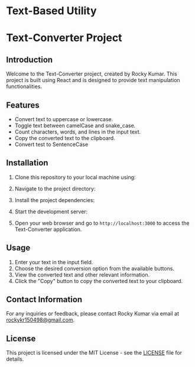 # Text-Based Utility
# Text-Converter Project

## Introduction
Welcome to the Text-Converter project, created by Rocky Kumar. This project is built using React and is designed to provide text manipulation functionalities.

## Features
- Convert text to uppercase or lowercase.
- Toggle text between camelCase and snake_case.
- Count characters, words, and lines in the input text.
- Copy the converted text to the clipboard.
- Convert test to SentenceCase

## Installation
1. Clone this repository to your local machine using:

2. Navigate to the project directory:

3. Install the project dependencies:

4. Start the development server:

5. Open your web browser and go to `http://localhost:3000` to access the Text-Converter application.

## Usage
1. Enter your text in the input field.
2. Choose the desired conversion option from the available buttons.
3. View the converted text and other relevant information.
4. Click the "Copy" button to copy the converted text to your clipboard.

## Contact Information
For any inquiries or feedback, please contact Rocky Kumar via email at rockykr150498@gmail.com.

## License
This project is licensed under the MIT License - see the [LICENSE](LICENSE) file for details.

